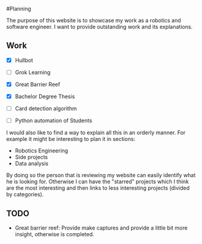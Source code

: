 #Planning

The purpose of this website is to showcase my work as a robotics and software engineer. I want to provide outstanding work and its explanations.

## Work

- [x] Hullbot
- [ ] Grok Learning
- [x] Great Barrier Reef
- [x] Bachelor Degree Thesis
- [ ] Card detection algorithm
- [ ] Python automation of Students



I would also like to find a way to explain all this in an orderly manner. For example it might be interesting to plan it in sections:
- Robotics Engineering
- Side projects
- Data analysis


By doing so the person that is reviewing my website can easily identify what he is looking for. Otherwise I can have the "starred" projects which I think are the most interesting and then links to less interesting projects (divided by categories).

## TODO

- Great barrier reef: Provide make captures and provide a little bit more insight, otherwise is completed.

